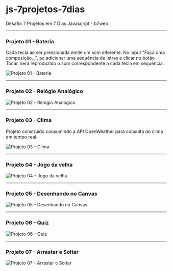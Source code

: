 # js-7projetos-7dias
Desafio 7 Projetos em 7 Dias  Javascript - b7web

------

### Projeto 01 - Bateria

Cada tecla ao ser pressionada emite um som diferente. No input "Faça uma composição...", ao adicionar uma sequência de letras e clicar no botão Tocar, será reproduzido o som correspondente a cada tecla em sequência.

<img src="./P01.jpg" alt="Projeto 01 - Bateria">

------

### Projeto 02 - Relógio Analógico

<img src="./P02.jpg" alt="Projeto 02 - Relógio Analógico">

------

### Projeto 03 - Clima

Projeto construído consumindo a API OpenWeather para consulta do clima em tempo real.

<img src="./P03.jpg" alt="Projeto 03 - Clima">

------

### Projeto 04 - Jogo da velha

<img src="./P04.jpg" alt="Projeto 04 - Jogo da velha">

------

### Projeto 05 - Desenhando no Canvas

<img src="./P05.jpg" alt="Projeto 05 - Desenhando no Canvas">

------

### Projeto 06 - Quiz

<img src="./P06.jpg" alt="Projeto 06 - Quiz">

------

### Projeto 07 - Arrastar e Soltar

<img src="./P07.jpg" alt="Projeto 07 - Arrastar e Soltar">